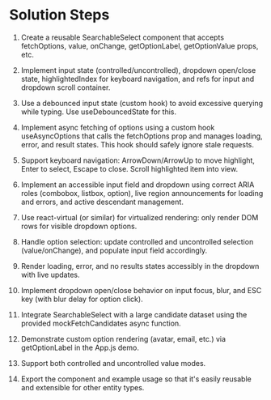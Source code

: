 # Solution Steps

1. Create a reusable SearchableSelect component that accepts fetchOptions, value, onChange, getOptionLabel, getOptionValue props, etc.

2. Implement input state (controlled/uncontrolled), dropdown open/close state, highlightedIndex for keyboard navigation, and refs for input and dropdown scroll container.

3. Use a debounced input state (custom hook) to avoid excessive querying while typing. Use useDebouncedState for this.

4. Implement async fetching of options using a custom hook useAsyncOptions that calls the fetchOptions prop and manages loading, error, and result states. This hook should safely ignore stale requests.

5. Support keyboard navigation: ArrowDown/ArrowUp to move highlight, Enter to select, Escape to close. Scroll highlighted item into view.

6. Implement an accessible input field and dropdown using correct ARIA roles (combobox, listbox, option), live region announcements for loading and errors, and active descendant management.

7. Use react-virtual (or similar) for virtualized rendering: only render DOM rows for visible dropdown options.

8. Handle option selection: update controlled and uncontrolled selection (value/onChange), and populate input field accordingly.

9. Render loading, error, and no results states accessibly in the dropdown with live updates.

10. Implement dropdown open/close behavior on input focus, blur, and ESC key (with blur delay for option click).

11. Integrate SearchableSelect with a large candidate dataset using the provided mockFetchCandidates async function.

12. Demonstrate custom option rendering (avatar, email, etc.) via getOptionLabel in the App.js demo.

13. Support both controlled and uncontrolled value modes.

14. Export the component and example usage so that it's easily reusable and extensible for other entity types.

